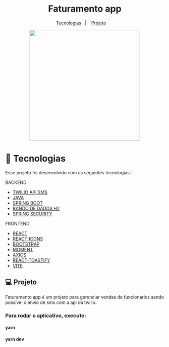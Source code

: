 <h1 align="center">
    Faturamento app
</h1>

<p align="center">
  <a href="#tecnologias">Tecnologias</a>&nbsp;&nbsp;&nbsp;|&nbsp;&nbsp;&nbsp;
  <a href="#-projeto">Projeto</a>&nbsp;&nbsp;&nbsp;&nbsp;&nbsp;&nbsp;
</p>


<div  align="center" style="border-radius: 5px">
  <img src="https://user-images.githubusercontent.com/67429807/202930060-24790c90-4fd6-4703-933e-c5bc3ad3325d.png" height="350"/>
</div>

<h1 id="tecnologias"> 🚀 Tecnologias</h1>

Esse projeto foi desenvolvido com as seguintes tecnologias:

BACKEND
- [TWILIO API SMS](https://www.twilio.com/pt-br/)
- [JAVA](https://www.java.com/pt-BR/)
- [SPRING BOOT](https://spring.io/projects/spring-boot)
- [BANDO DE DADOS H2](https://www.h2database.com/html/main.html)
- [SPRING SECURITY](https://spring.io/projects/spring-security)

FRONTEND
- [REACT](https://pt-br.reactjs.org/)
- [REACT-ICONS](https://react-icons.github.io/react-icons/)
- [BOOTSTRAP](https://pt-br.reactjs.org/)
- [MOMENT](https://momentjs.com/)
- [AXIOS](https://axios-http.com/ptbr/docs/intro)
- [REACT-TOASTIFY](https://fkhadra.github.io/react-toastify/introduction)
- [VITE](https://vitejs.dev/)


## 💻 Projeto
Faturamento app é um projeto para gerenciar vendas de funcionários sendo possível o envio de sms com a api da twilio.




<h3>Para rodar o aplicativo, execute:</h3>
<h4>yarn</h4>
<h4>yarn dev  </h4>

